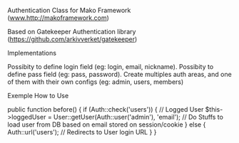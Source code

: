 Authentication Class for Mako Framework (www.http://makoframework.com)

Based on Gatekeeper Authentication library (https://github.com/arkivverket/gatekeeper)


Implementations

Possibity to define login field (eg: login, email, nickname).
Possibity to define pass field (eg: pass, password).
Create multiples auth areas, and one of them with their own configs (eg: admin, users, members)


Exemple How to Use


public function before()
{ 
    if (Auth::check('users'))
    {
        // Logged User
        $this->loggedUser = User::getUser(Auth::user('admin'), 'email'); // Do Stuffs to load user from DB based on email stored on session/cookie
    }
    else
    {
        Auth::url('users'); // Redirects to User login URL
    }
}
